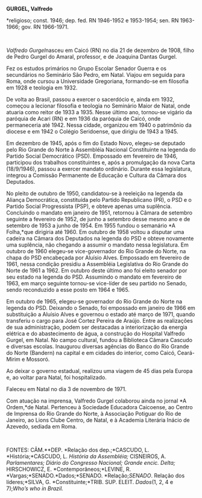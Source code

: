**GURGEL, Valfredo**

\*religioso; const. 1946; dep. fed. RN 1946-1952 e 1953-1954; sen. RN
1963-1966; gov. RN 1966-1971.

 

*Valfredo Gurgel*nasceu em Caicó (RN) no dia 21 de dezembro de 1908,
filho de Pedro Gurgel do Amaral, professor, e de Joaquina Dantas Gurgel.

Fez os estudos primários no Grupo Escolar Senador Guerra e os
secundários no Seminário São Pedro, em Natal. Viajou em seguida para
Roma, onde cursou a Universidade Gregoriana, formando-se em filosofia em
1928 e teologia em 1932.

De volta ao Brasil, passou a exercer o sacerdócio e, ainda em 1932,
começou a lecionar filosofia e teologia no Seminário Maior de Natal,
onde atuaria como reitor de 1933 a 1935. Nesse último ano, tornou-se
vigário da paróquia de Acari (RN) e em 1936 da paróquia de Caicó, onde
permaneceria até 1942. Nessa cidade, organizou em 1940 o patrimônio da
diocese e em 1942 o Colégio Seridoense, que dirigiu de 1943 a 1945.

Em dezembro de 1945, após o fim do Estado Novo, elegeu-se deputado pelo
Rio Grande do Norte à Assembléia Nacional Constituinte na legenda do
Partido Social Democrático (PSD). Empossado em fevereiro de 1946,
participou dos trabalhos constituintes e, após a promulgação da nova
Carta (18/9/1946), passou a exercer mandato ordinário. Durante essa
legislatura, integrou a Comissão Permanente de Educação e Cultura da
Câmara dos Deputados.

No pleito de outubro de 1950, candidatou-se à reeleição na legenda da
Aliança Democrática, constituída pelo Partido Republicano (PR), o PSD e
o Partido Social Progressista (PSP), e obteve apenas uma suplência.
Concluindo o mandato em janeiro de 1951, retornou à Câmara de setembro
seguinte a fevereiro de 1952, de junho a setembro desse mesmo ano e de
setembro de 1953 a junho de 1954. Em 1955 fundou o semanário *A
Folha,*que dirigiria até 1960. Em outubro de 1958 voltou a disputar uma
cadeira na Câmara dos Deputados na legenda do PSD e obteve novamente uma
suplência, não chegando a assumir o mandato nessa legislatura. Em
outubro de 1960 elegeu-se vice-governador do Rio Grande do Norte, na
chapa do PSD encabeçada por Aluísio Alves. Empossado em fevereiro de
1961, nessa condição presidiu a Assembléia Legislativa do Rio Grande do
Norte de 1961 a 1962. Em outubro deste último ano foi eleito senador por
seu estado na legenda do PSD. Assumindo o mandato em fevereiro de 1963,
em março seguinte tornou-se vice-líder de seu partido no Senado, sendo
reconduzido a esse posto em 1964 e 1965.

Em outubro de 1965, elegeu-se governador do Rio Grande do Norte na
legenda do PSD. Deixando o Senado, foi empossado em janeiro de 1966 em
substituição a Aluísio Alves e governou o estado até março de 1971,
quando transferiu o cargo para José Cortez Pereira de Araújo. Entre as
realizações de sua administração, podem ser destacadas a interiorização
da energia elétrica e do abastecimento de água, a construção do Hospital
Valfredo Gurgel, em Natal. No campo cultural, fundou a Biblioteca Câmara
Cascudo e diversas escolas. Inaugurou diversas agências do Banco do Rio
Grande do Norte (Bandern) na capital e em cidades do interior, como
Caicó, Ceará-Mirim e Mossoró.

Ao deixar o governo estadual, realizou uma viagem de 45 dias pela Europa
e, ao voltar para Natal, foi hospitalizado.

Faleceu em Natal no dia 3 de novembro de 1971.

Com atuação na imprensa, Valfredo Gurgel colaborou ainda no jornal *A
Ordem,*de Natal. Pertenceu à Sociedade Educadora Caicoense, ao Centro de
Imprensa do Rio Grande do Norte, à Associação Potiguar do Rio de
Janeiro, ao Lions Clube Centro, de Natal, e à Academia Literária Inácio
de Azevedo, sediada em Roma.

 

FONTES: CÂM.**DEP. *Relação dos dep.;*CASCUDO, L. *História;*CASCUDO, L.
*História da Assembléia;* CISNEIROS, A. *Parlamentares; Diário do*
*Congresso Nacional; Grande encic. Delta;* HIRSCHOWICZ, E.
*Contemporâneos;*LEVINE, R. *Vargas;*SENADO.*Dados;*SENADO.
*Relação;*SENADO*. Relação dos líderes;*SILVA, G. *Constituinte;*TRIB.
SUP. ELEIT. *Dados*(1, 2, 4 e 7);*Who’s who in Brazil.*

 

 
